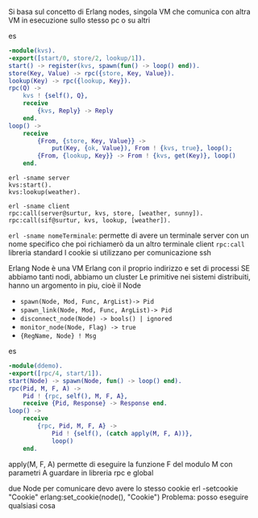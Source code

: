 Si basa sul concetto di Erlang nodes, singola VM che comunica con altra VM in esecuzione sullo stesso pc o su altri

es
```Erlang
-module(kvs). 
-export([start/0, store/2, lookup/1]). 
start() -> register(kvs, spawn(fun() -> loop() end)). 
store(Key, Value) -> rpc({store, Key, Value}). 
lookup(Key) -> rpc({lookup, Key}). 
rpc(Q) -> 
	kvs ! {self(), Q}, 
	receive 
		{kvs, Reply} -> Reply 
	end. 
loop() -> 
	receive 
		{From, {store, Key, Value}} -> 
			put(Key, {ok, Value}), From ! {kvs, true}, loop(); 
		{From, {lookup, Key}} -> From ! {kvs, get(Key)}, loop() 
	end.
```

```cmd1
erl -sname server
kvs:start().
kvs:lookup(weather).
```

```cmd2
erl -sname client
rpc:call(server@surtur, kvs, store, [weather, sunny]).
rpc:call(sif@surtur, kvs, lookup, [weather]).
```

`erl -sname nomeTerminale`: permette di avere un terminale server con un nome specifico che poi richiamerò da un altro terminale client
`rpc:call` libreria standard
I cookie si utilizzano per comunicazione ssh

Erlang Node è una VM Erlang con il proprio indirizzo e set di processi
SE abbiamo tanti nodi, abbiamo un cluster
Le primitive nei sistemi distribuiti, hanno un argomento in piu, cioè il Node
- `spawn(Node, Mod, Func, ArgList)-> Pid`
- `spawn_link(Node, Mod, Func, ArgList)-> Pid`
- `disconnect_node(Node) -> bools() | ignored`
- `monitor_node(Node, Flag) -> true`
- `{RegName, Node} ! Msg`

es
```Erlang
-module(ddemo). 
-export([rpc/4, start/1]). 
start(Node) -> spawn(Node, fun() -> loop() end). 
rpc(Pid, M, F, A) -> 
	Pid ! {rpc, self(), M, F, A}, 
	receive {Pid, Response} -> Response end. 
loop() -> 
	receive 
		{rpc, Pid, M, F, A} -> 
			Pid ! {self(), (catch apply(M, F, A))},
			loop() 
	end.
```

apply(M, F, A) permette di eseguire la funzione F del modulo M con parametri A
guardare in libreria rpc e global

due Node per comunicare devo avere lo stesso cookie
erl -setcookie "Cookie"
erlang:set_cookie(node(), "Cookie")
Problema: posso eseguire qualsiasi cosa

